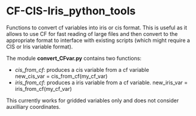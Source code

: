 # CF-CIS-Iris_python_tools

Functions to convert cf variables into iris or cis format. 
This is useful as it allows to use CF for fast reading of large 
files and then convert to the appropriate format to interface with 
existing scripts (which might require a CIS or Iris variable format).

The module **convert_CFvar.py** contains two functions:  
- *cis_from_cf*: produces a cis variable from a cf variable  
new_cis_var = cis_from_cf(my_cf_var)
- *iris_from_cf*: produces a iris variable from a cf variable. 
new_iris_var = iris_from_cf(my_cf_var)

This currently works for gridded variables only and does not consider
auxilliary coordinates.
